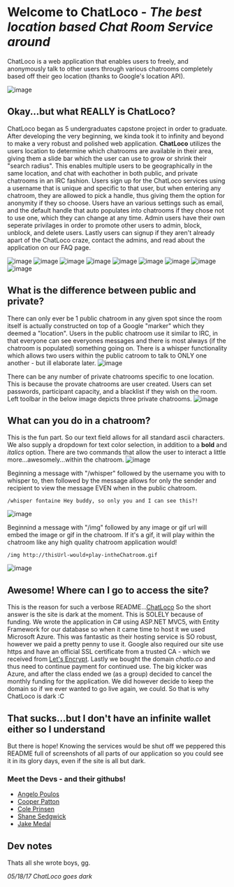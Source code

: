# Welcome to ChatLoco - *The best location based Chat Room Service around*

ChatLoco is a web application that enables users to freely, and anonymously talk to other users through various chatrooms 
completely based off their geo location (thanks to Google's location API).


![image](http://i.imgur.com/VgAUSwt.png)


## Okay...but what REALLY is ChatLoco?

ChatLoco began as 5 undergraduates capstone project in order to graduate. After developing the very beginning, we kinda 
took it to infinity and beyond to make a very robust and polished web application.
**ChatLoco** utilizes the users location to determine which chatrooms are available in their area, giving them 
a slide bar which the user can use to grow or shrink their "search radius". This enables multiple users to be 
geographically in the same location, and chat with eachother in both public, and private chatrooms in an IRC fashion.
Users sign up for the ChatLoco services using a username that is unique and specific to that user, but when entering
any chatroom, they are allowed to pick a handle, thus giving them the option for anonymity if they so choose.
Users have an various settings such as email, and the default handle that auto populates into chatrooms if they chose
not to use one, which they can change at any time. Admin users have their own seperate privilages in order to promote
other users to admin, block, unblock, and delete users. Lastly users can signup if they aren't already apart of the 
ChatLoco craze, contact the admins, and read about the application on our FAQ page.

![image](http://i.imgur.com/kNmANCS.png)
![image](http://i.imgur.com/8i7HmA7.png)
![image](http://i.imgur.com/dh9IFrK.png)
![image](http://i.imgur.com/RCYXTwQ.png)
![image](http://i.imgur.com/T3nhFOA.png)
![image](http://i.imgur.com/iVBIHJH.png)
![image](http://i.imgur.com/xkR8vYQ.png)
![image](http://i.imgur.com/lDOJQHx.png)
![image](http://i.imgur.com/NWmygSF.png)


## What is the difference between public and private?

There can only ever be 1 public chatroom in any given spot since the room itself is actually constructed on top of a 
Google "marker" which they deemed a "location". Users in the public chatroom use it similar to IRC, in that everyone can
see everyones messages and there is most always (if the chatroom is populated) something going on. There is a whisper
functionality which allows two users within the public catroom to talk to ONLY one another - but ill elaborate later.
![image](http://i.imgur.com/hhKN9C0.png)

There can be any number of private chatrooms specific to one location. This is because the provate chatrooms are user 
created. Users can set passwords, participant capacity, and a blacklist if they wish on the room. Left toolbar in the
below image depicts three private chatrooms.
![image](http://i.imgur.com/VVNpTjY.png)


## What can you do in a chatroom?

This is the fun part. So our text field allows for all standard ascii characters. We also supply a dropdown for text
color selection, in addition to a **bold** and *italics* option.
There are two commands that allow the user to interact a little more...awesomely...within the chatroom.
![image](http://i.imgur.com/sOij3oY.png)

Beginning a message with "/whisper" followed by the username you with to whisper to, then followed by the message allows
for only the sender and recipient to view the message EVEN when in the public chatroom.
```
/whisper fontaine Hey buddy, so only you and I can see this?!
```
![image](http://i.imgur.com/DeQdXT4.png)

Beginnind a message with "/img" followed by any image or gif url will embed the image or gif in the chatroom. If it's a 
gif, it will play within the chatroom like any high quality chatroom application would!
```
/img http://thisUrl-would+play-intheChatroom.gif
```
![image](http://i.imgur.com/R1FmMoR.png)


## Awesome! Where can I go to access the site?

This is the reason for such a verbose README...[ChatLoco](https://www.chatlo.co)
So the short answer is the site is dark at the moment. This is SOLELY because of funding. 
We wrote the application in C# using ASP.NET MVC5, with Entity Framework for our database so when it came time to host it
we used Microsoft Azure. This was fantastic as their hosting service is SO robust, however we paid a pretty penny to use 
it. Google also required our site use https and have an official SSL certificate from a trusted CA - which we received 
from [Let's Encrypt](https://letsencrypt.org). Lastly we bought the domain *chatlo.co* and thus need to continue payment 
for continued use.
The big kicker was Azure, and after the class ended we (as a group) decided to cancel the monthly funding for the 
application. We did however decide to keep the domain so if we ever wanted to go live again, we could.
So that is why ChatLoco is dark :C 


## That sucks...but I don't have an infinite wallet either so I understand

But there is hope! Knowing the services would be shut off we peppered this README full of screenshots of all parts of our 
application so you could see it in its glory days, even if the site is all but dark.



### Meet the Devs - and their githubs!
* [Angelo Poulos](https://github.com/anpoulos)
* [Cooper Patton](https://github.com/zerocoolx)
* [Cole Prinsen](https://github.com/cprinsen)
* [Shane Sedgwick](https://github.com/sedgsha)
* [Jake Medal](https://github.com/jakemedal)


## Dev notes
Thats all she wrote boys, gg.

*05/18/17 ChatLoco goes dark*
